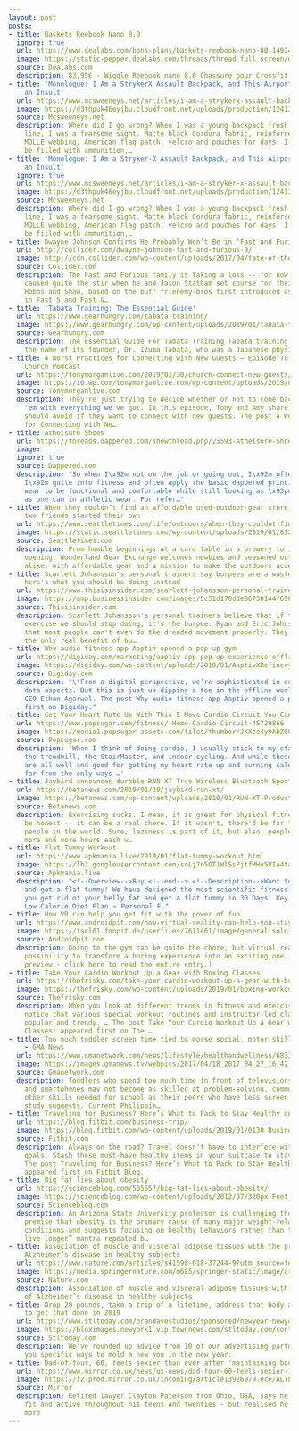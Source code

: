```yaml
---
layout: post
posts:
- title: Baskets Reebook Nano 8.0
  ignore: true
  url: https://www.dealabs.com/bons-plans/baskets-reebook-nano-80-1492469
  image: https://static-pepper.dealabs.com/threads/thread_full_screen/default/1492469_1.jpg
  source: Dealabs.com
  description: 83,95€ - Wiggle Reebook nano 8.0 Chassure pour Crossfit, fitness
- title: 'Monologue: I Am a StrykerX Assault Backpack, and This Airport Lounge Is
    an Insult'
  url: https://www.mcsweeneys.net/articles/i-am-a-strykerx-assault-backpack-and-this-airport-lounge-is-an-insult
  image: https://d3thpuk46eyjbu.cloudfront.net/uploads/production/12413/1548636029/original/Screen_Shot_2019-01-27_at_7.39.15_PM.png?1548636029
  source: Mcsweeneys.net
  description: Where did I go wrong? When I was a young backpack fresh off the production
    line, I was a fearsome sight. Matte black Cordura fabric, reinforced zippers,
    MOLLE webbing, American flag patch, velcro and pouches for days. I was meant to
    be filled with ammunition,…
- title: 'Monologue: I Am a Stryker-X Assault Backpack, and This Airport Lounge Is
    an Insult'
  ignore: true
  url: https://www.mcsweeneys.net/articles/i-am-a-stryker-x-assault-backpack-and-this-airport-lounge-is-an-insult
  image: https://d3thpuk46eyjbu.cloudfront.net/uploads/production/12413/1548636029/original/Screen_Shot_2019-01-27_at_7.39.15_PM.png?1548636029
  source: Mcsweeneys.net
  description: Where did I go wrong? When I was a young backpack fresh off the production
    line, I was a fearsome sight. Matte black Cordura fabric, reinforced zippers,
    MOLLE webbing, American flag patch, velcro and pouches for days. I was meant to
    be filled with ammunition,…
- title: Dwayne Johnson Confirms He Probably Won’t Be in ‘Fast and Furious 9’
  url: http://collider.com/dwayne-johnson-fast-and-furious-9/
  image: http://cdn.collider.com/wp-content/uploads/2017/04/fate-of-the-furious-dwayne-johnson-jason-statham.jpg
  source: Collider.com
  description: The Fast and Furious family is taking a loss -- for now. Dwayne Johnson
    caused quite the stir when he and Jason Statham set course for their own spinoff,
    Hobbs and Shaw, based on the buff frienemy-bros first introduced as Fast antagonists
    in Fast 5 and Fast &…
- title: 'Tabata Training: The Essential Guide'
  url: https://www.gearhungry.com/tabata-training/
  image: https://www.gearhungry.com/wp-content/uploads/2019/01/tabata-training-the-essential-guide.jpg
  source: Gearhungry.com
  description: The Essential Guide For Tabata Training Tabata training comes from
    the name of its founder, Dr. Izuma Tabata, who was a Japanese physician.…
- title: 4 Worst Practices for Connecting with New Guests – Episode 78 | The Unstuck
    Church Podcast
  url: https://tonymorganlive.com/2019/01/30/church-connect-new-guests/
  image: https://i0.wp.com/tonymorganlive.com/wp-content/uploads/2019/01/christian-chen-492254-unsplash.jpg?fit=1350%2C900&ssl=1
  source: Tonymorganlive.com
  description: They're just trying to decide whether or not to come back. And we hit
    'em with everything we've got. In this episode, Tony and Amy share practices churches
    should avoid if they want to connect with new guests. The post 4 Worst Practices
    for Connecting with Ne…
- title: Atheisure Shoes
  url: https://threads.dappered.com/showthread.php/25593-Atheisure-Shoes?s=cbcab4f886530529da9d6f55c9e7af86&p=304648#post304648
  image: 
  ignore: true
  source: Dappered.com
  description: "So when I\x92m not on the job or going out, I\x92m often working out.
    I\x92m quite into fitness and often apply the basic dappered principles to athletic
    wear to be functional and comfortable while still looking as \x93put together\x94
    as one can in athletic wear. For refer…"
- title: When they couldn’t find an affordable used-outdoor-gear store in Seattle,
    two friends started their own
  url: https://www.seattletimes.com/life/outdoors/when-they-couldnt-find-an-affordable-used-outdoor-gear-store-in-seattle-two-friends-started-their-own/
  image: https://static.seattletimes.com/wp-content/uploads/2019/01/01282019_wonderlandgear1_120707-1200x630.jpg
  source: Seattletimes.com
  description: From humble beginnings at a card table in a brewery to its brick-and-mortar
    opening, Wonderland Gear Exchange welcomes newbies and seasoned outdoors enthusiasts
    alike, with affordable gear and a mission to make the outdoors accessible.
- title: Scarlett Johansson's personal trainers say burpees are a waste of time —
    here's what you should be doing instead
  url: https://www.thisisinsider.com/scarlett-johansson-personal-trainers-why-burpees-are-waste-of-time-what-to-do-instead-eric-ryan-johnson-2019-1
  image: https://amp.businessinsider.com/images/5c51d170dde86738144f6987-1920-960.jpg
  source: Thisisinsider.com
  description: Scarlett Johansson's personal trainers believe that if there's one
    exercise we should stop doing, it's the burpee. Ryan and Eric Johnson told INSIDER
    that most people can't even do the dreaded movement properly. They explained that
    the only real benefit of bu…
- title: Why audio fitness app Aaptiv opened a pop-up gym
  url: https://digiday.com/marketing/aaptiv-app-pop-up-experience-offline-subscribers/
  image: https://digiday.com/wp-content/uploads/2019/01/AaptivXRefinery-2.jpg
  source: Digiday.com
  description: "\"From a digital perspective, we’re sophisticated in our tech and
    data aspects. But this is just us dipping a toe in the offline world,” said Aaptiv
    CEO Ethan Agarwal. The post Why audio fitness app Aaptiv opened a pop-up gym appeared
    first on Digiday."
- title: Get Your Heart Rate Up With This 5-Move Cardio Circuit You Can Do Anywhere
  url: https://www.popsugar.com/fitness/-Home-Cardio-Circuit-45729866
  image: https://media1.popsugar-assets.com/files/thumbor/JKXee4y9AbZOQJLMG-SOwnlR1EY/fit-in/1200x630/filters:format_auto-!!-:strip_icc-!!-:fill-!white!-/2019/01/29/009/n/1922729/50521bf55c50de2b191643.63397796_.jpg
  source: Popsugar.com
  description: 'When I think of doing cardio, I usually stick to my standard go-tos:
    the treadmill, the StairMaster, and indoor cycling. And while these forms of exercise
    are all well and good for getting my heart rate up and burning calories, they''re
    far from the only ways …'
- title: Jaybird announces durable RUN XT True Wireless Bluetooth Sport Headphones
  url: https://betanews.com/2019/01/29/jaybird-run-xt/
  image: https://betanews.com/wp-content/uploads/2019/01/RUN-XT-Product-Battery-NoTxt-50x50.jpg
  source: Betanews.com
  description: Exercising sucks. I mean, it is great for physical fitness, but let's
    be honest -- it can be a real chore. If it wasn't, there'd be far fewer overweight
    people in the world. Sure, laziness is part of it, but also, people are working
    more and more hours each w…
- title: Flat Tummy Workout
  url: https://www.apkmania.live/2019/01/flat-tummy-workout.html
  image: https://lh3.googleusercontent.com/soLj7n5OT1WlSsPjtfMHu5VIa4taSLVyGkOQv3Tg8n7XG2q3nOLMKLuJFS_1j_pyRyoL=s72-c-h450
  source: Apkmania.live
  description: "<!--Overview-->Buy <!--end--> <!--Description-->Want to lose weight
    and get a flat tummy! We have designed the most scientific fitness app to help
    you get rid of your belly fat and get a flat tummy in 30 Days! Key Features ⭐
    Low Calorie Diet Plan ⭐ Personal F…"
- title: How VR can help you get fit with the power of fun
  url: https://www.androidpit.com/how-virtual-reality-can-help-you-stay-fit
  image: https://fscl01.fonpit.de/userfiles/7611461/image/general-solo-images/vr-sports_01.jpg
  source: Androidpit.com
  description: Going to the gym can be quite the chore, but virtual reality has the
    possibility to transform a boring experience into an exciting one. (This is a
    preview - click here to read the entire entry.)
- title: Take Your Cardio Workout Up a Gear with Boxing Classes!
  url: https://thefrisky.com/take-your-cardio-workout-up-a-gear-with-boxing-classes/
  image: https://thefrisky.com/wp-content/uploads/2019/01/boxing-workout.jpg
  source: Thefrisky.com
  description: When you look at different trends in fitness and exercise, you will
    notice that various special workout routines and instructor-led classes have been
    popular and trendy. … The post Take Your Cardio Workout Up a Gear with Boxing
    Classes! appeared first on The …
- title: Too much toddler screen time tied to worse social, motor skills by kindergarten
    - GMA News
  url: https://www.gmanetwork.com/news/lifestyle/healthandwellness/683314/too-much-toddler-screen-time-tied-to-worse-social-motor-skills-by-kindergarten/story/
  image: https://images.gmanews.tv/webpics/2017/04/18_2017_04_27_16_42_15.jpg
  source: Gmanetwork.com
  description: Toddlers who spend too much time in front of televisions, tablets,
    and smartphones may not become as skilled at problem-solving, communication and
    other skills needed for school as their peers who have less screen time, a new
    study suggests. Current Philippin…
- title: Traveling for Business? Here’s What to Pack to Stay Healthy on the Road
  url: https://blog.fitbit.com/business-trip/
  image: https://blog.fitbit.com/wp-content/uploads/2019/01/0130_Business_Blog-Hero.jpg
  source: Fitbit.com
  description: Always on the road? Travel doesn't have to interfere with your fitness
    goals. Stash these must-have healthy items in your suitcase to stay on track.
    The post Traveling for Business? Here’s What to Pack to Stay Healthy on the Road
    appeared first on Fitbit Blog.
- title: Big fat lies about obesity
  url: https://scienceblog.com/505657/big-fat-lies-about-obesity/
  image: https://scienceblog.com/wp-content/uploads/2012/07/320px-Feet_on_scale.jpg
  source: Scienceblog.com
  description: An Arizona State University professor is challenging the long-held
    premise that obesity is the primary cause of many major weight-related health
    conditions and suggests focusing on healthy behaviors rather than the “lose weight,
    live longer” mantra repeated b…
- title: Association of muscle and visceral adipose tissues with the probability of
    Alzheimer’s disease in healthy subjects
  url: https://www.nature.com/articles/s41598-018-37244-9?utm_source=feedburner&utm_medium=feed&utm_campaign=Feed%3A+srep%2Frss%2Fcurrent+%28Scientific+Reports%29
  image: https://media.springernature.com/m685/springer-static/image/art%3A10.1038%2Fs41598-018-37244-9/MediaObjects/41598_2018_37244_Fig1_HTML.png
  source: Nature.com
  description: Association of muscle and visceral adipose tissues with the probability
    of Alzheimer’s disease in healthy subjects
- title: Drop 20 pounds, take a trip of a lifetime, address that body ailment. How
    to get that done in 2019
  url: https://www.stltoday.com/brandavestudios/sponsored/newyear-newyou/drop-pounds-take-a-trip-of-a-lifetime-address-that/article_7c4f738c-23e9-11e9-8bb4-6baeac8b1045.html
  image: https://bloximages.newyork1.vip.townnews.com/stltoday.com/content/tncms/assets/v3/editorial/7/c4/7c4f738c-23e9-11e9-8bb4-6baeac8b1045/5c5094547a646.preview.jpg?resize=1120%2C630
  source: Stltoday.com
  description: We've rounded up advice from 10 of our advertising partners to bring
    you specific ways to mold a new you in the new year.
- title: Dad-of-four, 60, feels sexier than ever after 'maintaining body of 20-year-old'
  url: https://www.mirror.co.uk/news/us-news/dad-four-60-feels-sexier-13926952
  image: https://i2-prod.mirror.co.uk/incoming/article13926979.ece/ALTERNATES/s1200/0_PAY-Sexier-at-60.jpg
  source: Mirror
  description: Retired lawyer Clayton Paterson from Ohio, USA, says he was always
    fit and active throughout his teens and twenties - but realised he could achieve
    more
---
```


